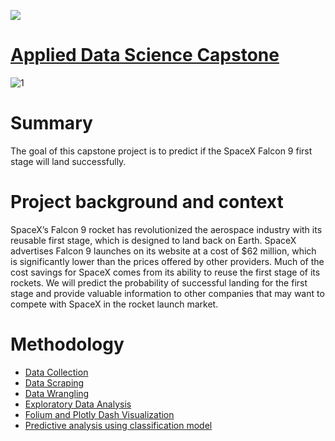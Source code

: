 ![](https://komarev.com/ghpvc/?username=SaranyaSelvaradjou)
# [Applied Data Science Capstone](https://github.com/SaranyaSelvaradjou/Applied-Data-Science-Capstone-IBM/blob/main/Applied%20Capstone%20Project%20IBM.pdf)
![1](https://user-images.githubusercontent.com/107552730/212277129-b508eafa-a675-49ed-93db-3099347a1795.png)

# Summary 
The goal of this capstone project is to predict if the SpaceX Falcon 9 first stage will land successfully. 

# Project background and context

   SpaceX’s Falcon 9 rocket has revolutionized the aerospace industry with its reusable first stage, which  is designed to land back on Earth. SpaceX advertises Falcon 9    launches on its website at a cost of $62 million, which is significantly lower than the prices offered by other providers. Much of the cost savings for SpaceX comes      from its ability to reuse the first stage of its rockets. We will predict the probability of successful landing for the first stage and provide valuable information      to other companies that may want to compete with SpaceX in the rocket launch market.

# Methodology

* [Data Collection](https://github.com/SaranyaSelvaradjou/SpaceX-Applied-Capstone-IBM/blob/main/1%20spacex-data-collection-api.ipynb)
* [Data Scraping](https://github.com/SaranyaSelvaradjou/SpaceX-Applied-Capstone-IBM/blob/main/2%20webscraping.ipynb)
* [Data Wrangling](https://github.com/SaranyaSelvaradjou/SpaceX-Applied-Capstone-IBM/blob/main/3%20Data%20wrangling.ipynb)
* [Exploratory Data Analysis](https://github.com/SaranyaSelvaradjou/SpaceX-Applied-Capstone-IBM/blob/main/4%20EDA%20sql-coursera_sqllite.ipynb)
* [Folium and Plotly Dash Visualization](https://github.com/SaranyaSelvaradjou/SpaceX-Applied-Capstone-IBM/blob/main/7%20Interactive%20Dash.ipynb)
* [Predictive analysis using classification model](https://github.com/SaranyaSelvaradjou/SpaceX-Applied-Capstone-IBM/blob/main/8%20SpaceX_Machine%20Learning%20Prediction.ipynb)
  
